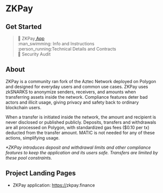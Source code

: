 # ZKPay

## Get Started

> :man: ZKPay[ App](https://zkpay.finance)\
> :man\_swimming: Info and Instructions\
> :person\_running:Technical Details and Contracts\
> 🔐 Security Audit

## About

&#x20;ZKPay is a community ran fork of the Aztec Network deployed on Polygon and designed for everyday users and common use cases. ZKPay uses zkSNARKS to anonymize senders, receivers, and amounts when transferring assets inside the network. Compliance features deter bad actors and illicit usage, giving privacy and safety back to ordinary blockchain users.

When a transfer is initiated inside the network, the amount and recipient is never disclosed or published publicly. Deposits, transfers and withdrawals are all processed on Polygon, with standardized gas fees ($0.10 per tx) deducted from the transfer amount. MATIC is not needed for any of these actions, simplifying usage.

_\*ZKPay introduces_ _deposit and withdrawal limits_ _and other_ _compliance features_ _to keep the application and its users safe. Transfers are limited by these pool constraints._

## Project Landing Pages

* ZKPay application: [https://](https://zkpay.finance)zkpay.finance





###
